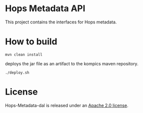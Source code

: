 Hops Metadata API
===

This project contains the interfaces for Hops metadata. 

How to build
===

```
mvn clean install
```

deploys the jar file as an artifact to the kompics maven repository.

```
./deploy.sh
```


# License

Hops-Metadata-dal is released under an [Apache 2.0 license](LICENSE.txt).
